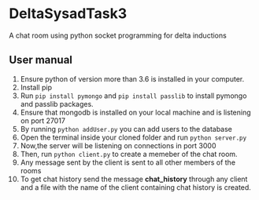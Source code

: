 # DeltaSysadTask3

A chat room using python socket programming for delta inductions

## User manual

1. Ensure python of version more than 3.6 is installed in your computer.
2. Install pip
3. Run ```pip install pymongo``` and ```pip install passlib``` to install pymongo and passlib packages.
4. Ensure that mongodb is installed on your local machine and is listening on port 27017
5. By running ``` python addUser.py ``` you can add users to the database
6. Open the terminal inside your cloned folder and run ```python server.py```
7. Now,the server will be listening on connections in port 3000
8. Then, run ```python client.py``` to create a memeber of the chat room.
9. Any message sent by the client is sent to all other members of the rooms
10. To get chat history send the message **chat_history** through any client and a file with the name of the client containing chat history is created.
